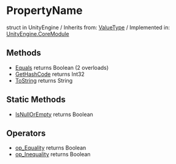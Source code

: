# PropertyName
struct in UnityEngine
 / Inherits from: <a href="https://docs.unity3d.com/6000.1/Documentation/ScriptReference/ValueType.html">ValueType</a> / Implemented in: <a href="https://docs.unity3d.com/6000.1/Documentation/ScriptReference/UnityEngine.CoreModule.html">UnityEngine.CoreModule</a>

## Methods
- <a href="https://docs.unity3d.com/6000.1/Documentation/ScriptReference/PropertyName.Equals.html">Equals</a> returns Boolean (2 overloads)
- <a href="https://docs.unity3d.com/6000.1/Documentation/ScriptReference/PropertyName.GetHashCode.html">GetHashCode</a> returns Int32
- <a href="https://docs.unity3d.com/6000.1/Documentation/ScriptReference/PropertyName.ToString.html">ToString</a> returns String

## Static Methods
- <a href="https://docs.unity3d.com/6000.1/Documentation/ScriptReference/PropertyName.IsNullOrEmpty.html">IsNullOrEmpty</a> returns Boolean

## Operators
- <a href="https://docs.unity3d.com/6000.1/Documentation/ScriptReference/PropertyName.op_Equality.html">op_Equality</a> returns Boolean
- <a href="https://docs.unity3d.com/6000.1/Documentation/ScriptReference/PropertyName.op_Inequality.html">op_Inequality</a> returns Boolean
